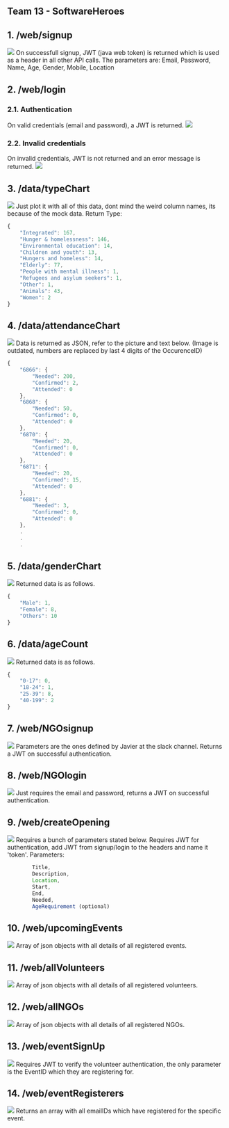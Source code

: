 ## Team 13 - SoftwareHeroes

## 1. /web/signup
![](imgs/signup.PNG) On successfull signup, JWT (java web token) is returned which is used as a header in all other API calls. The parameters are: Email, Password, Name, Age, Gender, Mobile, Location

## 2. /web/login
###  2.1. Authentication
 On valid credentials (email and password), a JWT is returned. 
 ![](imgs/login.PNG)
###  2.2. Invalid credentials
 On invalid credentials, JWT is not returned and an error message is returned. 
 ![](imgs/login-incorrect.PNG)
 
 
## 3. /data/typeChart
![](imgs/typeChart.PNG) Just plot it with all of this data, dont mind the weird column names, its because of the mock data.
Return Type:
```javascript
{
    "Integrated": 167,
    "Hunger & homelessness": 146,
    "Environmental education": 14,
    "Children and youth": 13,
    "Hungers and homeless": 14,
    "Elderly": 77,
    "People with mental illness": 1,
    "Refugees and asylum seekers": 1,
    "Other": 1,
    "Animals": 43,
    "Women": 2
}
```

## 4. /data/attendanceChart
![](imgs/attendanceChart.PNG) Data is returned as JSON, refer to the picture and text below. (Image is outdated, numbers are replaced by last 4 digits of the OccurenceID)
```javascript
{
    "6866": {
        "Needed": 200,
        "Confirmed": 2,
        "Attended": 0
    },
    "6868": {
        "Needed": 50,
        "Confirmed": 0,
        "Attended": 0
    },
    "6870": {
        "Needed": 20,
        "Confirmed": 0,
        "Attended": 0
    },
    "6871": {
        "Needed": 20,
        "Confirmed": 15,
        "Attended": 0
    },
    "6881": {
        "Needed": 3,
        "Confirmed": 0,
        "Attended": 0
    },
    .
    .
    .
```

## 5. /data/genderChart
![](imgs/genderChart.PNG) Returned data is as follows.
```javascript
{
    "Male": 1,
    "Female": 8,
    "Others": 10
}
```

## 6. /data/ageCount
![](imgs/ageCount.png) Returned data is as follows.
```javascript
{
    "0-17": 0,
    "18-24": 1,
    "25-39": 8,
    "40-199": 2
}
```


## 7. /web/NGOsignup
![](imgs/ngosignup.PNG) Parameters are the ones defined by Javier at the slack channel. Returns a JWT on successful authentication.

## 8. /web/NGOlogin
![](imgs/ngologin.PNG) Just requires the email and password, returns a JWT on successful authentication. 

## 9. /web/createOpening
![](imgs/createOpening.PNG) Requires a bunch of parameters stated below. Requires JWT for authentication, add JWT from signup/login to the headers and name it 'token'. Parameters:
```javascript
        Title,
        Description,
        Location,
        Start,
        End,
        Needed,
        AgeRequirement (optional)
```

## 10. /web/upcomingEvents
![](imgs/upcomingEvent.PNG) Array of json objects with all details of all registered events.

## 11. /web/allVolunteers 
![](imgs/allVolunteers.PNG) Array of json objects with all details of all registered volunteers.

## 12. /web/allNGOs 
![](imgs/allNGOs.PNG) Array of json objects with all details of all registered NGOs.

## 13. /web/eventSignUp
![](imgs/eventSignUp.PNG) Requires JWT to verify the volunteer authentication, the only parameter is the EventID which they are registering for.

## 14. /web/eventRegisterers
![](imgs/eventRegisterers.PNG) Returns an array with all emailIDs which have registered for the specific event.

